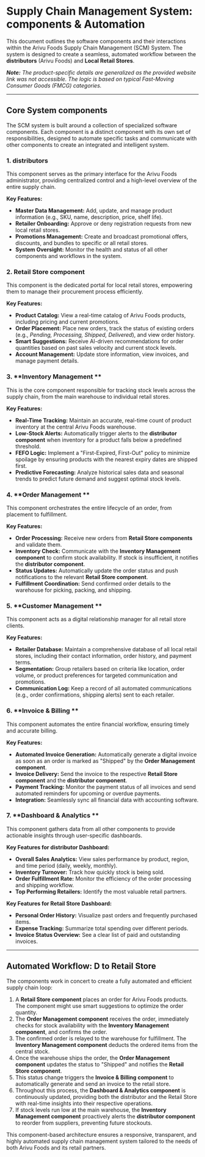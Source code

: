 # Supply Chain Management System: components & Automation

This document outlines the software components and their interactions within the Arivu Foods Supply Chain Management (SCM) System. The system is designed to create a seamless, automated workflow between the **distributors** (Arivu Foods) and **Local Retail Stores**.

***Note:** The product-specific details are generalized as the provided website link was not accessible. The logic is based on typical Fast-Moving Consumer Goods (FMCG) categories.*

---

## Core System components

The SCM system is built around a collection of specialized software components. Each component is a distinct component with its own set of responsibilities, designed to automate specific tasks and communicate with other components to create an integrated and intelligent system.

### 1. **distributors**
This component serves as the primary interface for the Arivu Foods administrator, providing centralized control and a high-level overview of the entire supply chain.

**Key Features:**
-   **Master Data Management:** Add, update, and manage product information (e.g., SKU, name, description, price, shelf life).
-   **Retailer Onboarding:** Approve or deny registration requests from new local retail stores.
-   **Promotions Management:** Create and broadcast promotional offers, discounts, and bundles to specific or all retail stores.
-   **System Oversight:** Monitor the health and status of all other components and workflows in the system.

### 2. **Retail Store component**
This component is the dedicated portal for local retail stores, empowering them to manage their procurement process efficiently.

**Key Features:**
-   **Product Catalog:** View a real-time catalog of Arivu Foods products, including pricing and current promotions.
-   **Order Placement:** Place new orders, track the status of existing orders (e.g., *Pending, Processing, Shipped, Delivered*), and view order history.
-   **Smart Suggestions:** Receive AI-driven recommendations for order quantities based on past sales velocity and current stock levels.
-   **Account Management:** Update store information, view invoices, and manage payment details.

### 3. **Inventory Management **
This is the core component responsible for tracking stock levels across the supply chain, from the main warehouse to individual retail stores.

**Key Features:**
-   **Real-Time Tracking:** Maintain an accurate, real-time count of product inventory at the central Arivu Foods warehouse.
-   **Low-Stock Alerts:** Automatically trigger alerts to the **distributor component** when inventory for a product falls below a predefined threshold.
-   **FEFO Logic:** Implement a "First-Expired, First-Out" policy to minimize spoilage by ensuring products with the nearest expiry dates are shipped first.
-   **Predictive Forecasting:** Analyze historical sales data and seasonal trends to predict future demand and suggest optimal stock levels.

### 4. **Order Management **
This component orchestrates the entire lifecycle of an order, from placement to fulfillment.

**Key Features:**
-   **Order Processing:** Receive new orders from **Retail Store components** and validate them.
-   **Inventory Check:** Communicate with the **Inventory Management component** to confirm stock availability. If stock is insufficient, it notifies the **distributor component**.
-   **Status Updates:** Automatically update the order status and push notifications to the relevant **Retail Store component**.
-   **Fulfillment Coordination:** Send confirmed order details to the warehouse for picking, packing, and shipping.

### 5. **Customer Management **
This component acts as a digital relationship manager for all retail store clients.

**Key Features:**
-   **Retailer Database:** Maintain a comprehensive database of all local retail stores, including their contact information, order history, and payment terms.
-   **Segmentation:** Group retailers based on criteria like location, order volume, or product preferences for targeted communication and promotions.
-   **Communication Log:** Keep a record of all automated communications (e.g., order confirmations, shipping alerts) sent to each retailer.

### 6. **Invoice & Billing **
This component automates the entire financial workflow, ensuring timely and accurate billing.

**Key Features:**
-   **Automated Invoice Generation:** Automatically generate a digital invoice as soon as an order is marked as "Shipped" by the **Order Management component**.
-   **Invoice Delivery:** Send the invoice to the respective **Retail Store component** and the **distributor component**.
-   **Payment Tracking:** Monitor the payment status of all invoices and send automated reminders for upcoming or overdue payments.
-   **Integration:** Seamlessly sync all financial data with accounting software.

### 7. **Dashboard & Analytics **
This component gathers data from all other components to provide actionable insights through user-specific dashboards.

**Key Features for distributor Dashboard:**
-   **Overall Sales Analytics:** View sales performance by product, region, and time period (daily, weekly, monthly).
-   **Inventory Turnover:** Track how quickly stock is being sold.
-   **Order Fulfillment Rate:** Monitor the efficiency of the order processing and shipping workflow.
-   **Top Performing Retailers:** Identify the most valuable retail partners.

**Key Features for Retail Store Dashboard:**
-   **Personal Order History:** Visualize past orders and frequently purchased items.
-   **Expense Tracking:** Summarize total spending over different periods.
-   **Invoice Status Overview:** See a clear list of paid and outstanding invoices.

---

## Automated Workflow: D to Retail Store

The components work in concert to create a fully automated and efficient supply chain loop:

1.  A **Retail Store component** places an order for Arivu Foods products. The component might use smart suggestions to optimize the order quantity.
2.  The **Order Management component** receives the order, immediately checks for stock availability with the **Inventory Management component**, and confirms the order.
3.  The confirmed order is relayed to the warehouse for fulfillment. The **Inventory Management component** deducts the ordered items from the central stock.
4.  Once the warehouse ships the order, the **Order Management component** updates the status to "Shipped" and notifies the **Retail Store component**.
5.  This status change triggers the **Invoice & Billing component** to automatically generate and send an invoice to the retail store.
6.  Throughout this process, the **Dashboard & Analytics component** is continuously updated, providing both the distributor and the Retail Store with real-time insights into their respective operations.
7.  If stock levels run low at the main warehouse, the **Inventory Management component** proactively alerts the **distributor component** to reorder from suppliers, preventing future stockouts.

This component-based architecture ensures a responsive, transparent, and highly automated supply chain management system tailored to the needs of both Arivu Foods and its retail partners.
